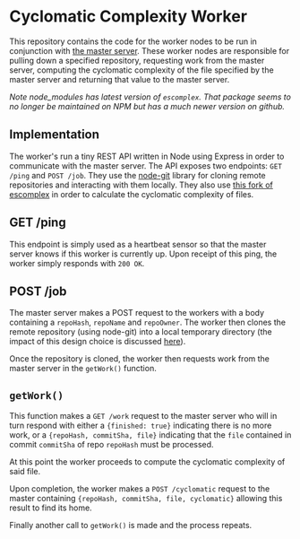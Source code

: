 # Cyclomatic Complexity Worker
This repository contains the code for the worker nodes to be run in conjunction with [the master server](https://github.com/stefano-lupo/Cyclomatic-Complexity-Server). These worker nodes are responsible for pulling down a specified repository, requesting work from the master server, computing the cyclomatic complexity of the file specified by the master server and returning that value to the master server.

*Note node_modules has latest version of `escomplex`. That package seems to no longer be maintained on NPM but has a much newer version on github.*

## Implementation
The worker's run a tiny REST API written in Node using Express in order to communicate with the master server.
The API exposes two endpoints: `GET /ping` and `POST /job`. They use the  [node-git](https://github.com/nodegit/nodegit) library for cloning remote repositories and interacting with them locally. They also use [this fork of escomplex](https://github.com/escomplex/escomplex) in order to calculate the cyclomatic complexity of files.

## GET /ping
This endpoint is simply used as a heartbeat sensor so that the master server knows if this worker is currently up. 
Upon receipt of this ping, the worker simply responds with `200 OK`.

## POST /job
The master server makes a POST request to the workers with a body containing a `repoHash`, `repoName` and `repoOwner`. 
The worker then clones the remote repository (using node-git) into a local temporary directory (the impact of this design choice is discussed [here](https://github.com/stefano-lupo/Cyclomatic-Complexity-Server#getting-workers-to-clone-entire-repositories)).

Once the repository is cloned, the worker then requests work from the master server in the `getWork()` function.

## `getWork()`
This function makes a `GET /work` request to the master server who will in turn respond with either a `{finished: true}` indicating there is no more work, or a `{repoHash, commitSha, file}` indicating that the `file` contained in commit `commitSha` of repo `repoHash` must be processed.

At this point the worker proceeds to compute the cyclomatic complexity of said file.

Upon completion, the worker makes a `POST /cyclomatic` request to the master containing `{repoHash, commitSha, file, cyclomatic}` allowing this result to find its home.

Finally another call to `getWork()` is made and the process repeats.



